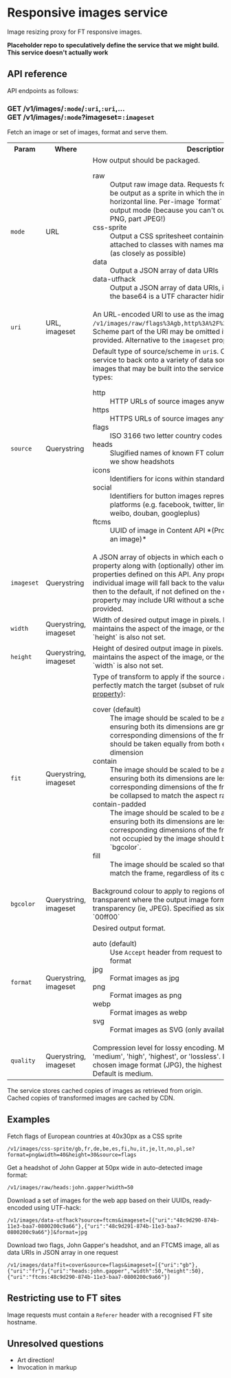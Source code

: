 # Responsive images service

Image resizing proxy for FT responsive images.

**Placeholder repo to speculatively define the service that we might build.  This service doesn't actually work**

## API reference

API endpoints as follows:

### GET /v1/images/`:mode`/`:uri`,`:uri`,… <br> GET /v1/images/`:mode`?imageset=`:imageset`


Fetch an image or set of images, format and serve them.

<table class='o-techdocs-table'>
  <tr>
    <th>Param</th><th>Where</th><th>Description</th>
  </tr><tr>
    <td><code>mode</code></td>
    <td>URL</td>
    <td>
        How output should be packaged.
        <dl>
            <dt>raw</dt><dd> Output raw image data.  Requests for multiple images must will be output as a sprite in which the images are tiled in a single horizontal line. Per-image `format` override not available for this output mode (because you can't output an image that is part PNG, part JPEG!)</dd>
            <dt>css-sprite</dt><dd> Output a CSS spritesheet containing the images as data URIs attached to classes with names matching the input identifiers (as closely as possible)</dd>
            <dt>data</dt><dd> Output a JSON array of data URIs</dd>
            <dt>data-utfhack</dt><dd> Output a JSON array of data URIs, in which each character of the base64 is a UTF character hiding two ASCII characters</dd>
        </dl>
    </td>
  </tr><tr>
    <td><code>uri</code></td>
    <td>URL, imageset</td>
    <td>An URL-encoded URI to use as the image source, e.g. <code>/v1/images/raw/flags%3Agb,http%3A%2F%2Fexample.com%2Fimage%2Ejpg</code>. Scheme part of the URI may be omitted if the <code>source</code> property is provided. Alternative to the <code>imageset</code> property.</td>
  </tr><tr>
    <td><code>source</code></td>
    <td>Querystring</td>
    <td>
	    Default type of source/scheme in <code>uri</code>s. Custom schemes allow the service to back onto a variety of data sources, including sets of images that may be built into the service itself. Supported source types:
	    <dl>
	    	<dt>http</dt><dd> HTTP URLs of source images anywhere on the public web</dd>
	    	<dt>https</dt><dd> HTTPS URLs of source images anywhere on the public web</dd>
	    	<dt>flags</dt><dd> ISO 3166 two letter country codes</dd>
	    	<dt>heads</dt><dd> Slugified names of known FT columnists and others for whom we show headshots</dd>
            <dt>icons</dt><dd> Identifiers for icons within standard FT icon set</dd>
            <dt>social</dt><dd> Identifiers for button images representing common social platforms (e.g. facebook, twitter, linkedin, reddit, tumblr, digg, weibo, douban, googleplus)</dd>
	    	<dt>ftcms</dt><dd> UUID of image in Content API *(Problem: can't currently look up an image)*</dd>
		</dl>
	</td>
  </tr><tr>
    <td><code>imageset</code></td>
    <td>Querystring</td>
    <td>A JSON array of objects in which each object has a required <code>uri</code> property along with (optionally) other imageset-compatible properties defined on this API. Any property not defined for an individual image will fall back to the value defined for the request (and then to the default, if not defined on the query string). The <code>uri</code> property may include URI without a scheme if <code>source</code> property is provided.</td>
  </tr><tr>
    <td><code>width</code></td>
    <td>Querystring, imageset</td>
    <td>Width of desired output image in pixels.  Defaults to a width that maintains the aspect of the image, or the width of the source image if `height` is also not set.</td>
  </tr><tr>
    <td><code>height</code></td>
    <td>Querystring, imageset</td>
    <td>Height of desired output image in pixels.  Defaults to a height that maintains the aspect of the image, or the height of the source image if `width` is also not set.</td>
  </tr><tr>
    <td><code>fit</code></td>
    <td>Querystring, imageset</td>
    <td>
    	Type of transform to apply if the source aspect ratio does not perfectly match the target (subset of rules defined by CSS <a href="http://www.w3.org/TR/css3-images/#the-object-fit">`object-fit` property</a>):
    	<dl>
            <dt>cover (default)</dt><dd> The image should be scaled to be as small as possible while ensuring both its dimensions are greater than or equal to the corresponding dimensions of the frame, and any cropping should be taken equally from both ends of the overflowing dimension</dd>
            <dt>contain</dt><dd> The image should be scaled to be as large as possible while ensuring both its dimensions are less than or equal to the corresponding dimensions of the frame. The frame should then be collapsed to match the aspect ratio of the image.</dd>
    		<dt>contain-padded</dt><dd> The image should be scaled to be as large as possible while ensuring both its dimensions are less than or equal to the corresponding dimensions of the frame. Any space in the frame not occupied by the image should be transparent or filled with `bgcolor`.</dd>
    		<dt>fill</dt><dd> The image should be scaled so that both its dimensions exactly match the frame, regardless of its original aspect ratio.</dd>
    	</dl>
    </td>
  </tr><tr>
    <td><code>bgcolor</code></td>
    <td>Querystring, imageset</td>
    <td>Background colour to apply to regions of images that would be transparent where the output image format does not support transparency (ie, JPEG).  Specified as six-character RGB hex code, eg `00ff00`</td>
  </tr><tr>
    <td><code>format</code></td>
    <td>Querystring, imageset</td>
    <td>
    	Desired output format.
    	<dl>
    		<dt>auto (default)</dt><dd>Use <code>Accept</code> header from request to determine the best output format</dd>
    		<dt>jpg</dt><dd> Format images as jpg</dd>
    		<dt>png</dt><dd> Format images as png</dd>
    		<dt>webp</dt><dd> Format images as webp</dd>
    		<dt>svg</dt><dd> Format images as SVG (only available if source image is SVG)</dd>
    	</dl>
    </td>
  </tr><tr>
    <td><code>quality</code></td>
    <td>Querystring, imageset</td>
    <td>Compression level for lossy encoding.  May be set to 'lowest', 'low', 'medium', 'high', 'highest', or 'lossless'. If lossless is not supported by chosen image format (JPG), the highest level will be used instead.  Default is medium.</td>
  </tr>
</table>

The service stores cached copies of images as retrieved from origin.  Cached copies of transformed images are cached by CDN.

## Examples

Fetch flags of European countries at 40x30px as a CSS sprite

    /v1/images/css-sprite/gb,fr,de,be,es,fi,hu,it,je,lt,no,pl,se?format=png&width=40&height=30&source=flags

Get a headshot of John Gapper at 50px wide in auto-detected image format:

	/v1/images/raw/heads:john.gapper?width=50

Download a set of images for the web app based on their UUIDs, ready-encoded using UTF-hack:

	/v1/images/data-utfhack?source=ftcms&imageset=[{"uri":"48c9d290-874b-11e3-baa7-0800200c9a66"},{"uri":"48c9d291-874b-11e3-baa7-0800200c9a66"}]&format=jpg

Download two flags, John Gapper's headshot, and an FTCMS image, all as data URIs in JSON array in one request

    /v1/images/data?fit=cover&source=flags&imageset=[{"uri":"gb"},{"uri":"fr"},{"uri":"heads:john.gapper","width":50,"height":50},{"uri":"ftcms:48c9d290-874b-11e3-baa7-0800200c9a66"}]

## Restricting use to FT sites

Image requests must contain a `Referer` header with a recognised FT site hostname.

## Unresolved questions

* Art direction!
* Invocation in markup
